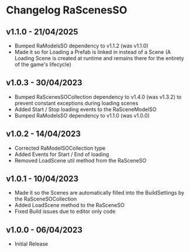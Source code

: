 # Changelog RaScenesSO

## v1.1.0 - 21/04/2025
* Bumped RaModelsSO dependency to v1.1.2 (was v1.1.0)
* Made it so for Loading a Prefab is linked in instead of a Scene (A Loading Scene is created at runtime and remains there for the entirety of the game's lifecycle)

## v1.0.3 - 30/04/2023
* Bumped RaScenesSOCollection dependency to v1.4.0 (was v1.3.2) to prevent constant exceptions during loading scenes
* Added Start / Stop loading events to the RaSceneModelSO
* Bumped RaModelsSO dependency to v1.1.0 (was v1.0.0)

## v1.0.2 - 14/04/2023
* Corrected RaModelSOCollection type
* Added Events for Start / End of loading
* Removed LoadScene util method from the RaSceneSO

## v1.0.1 - 10/04/2023
* Made it so the Scenes are automatically filled into the BuildSettings by the RaSceneSOCollection
* Added LoadScene method to the RaSceneSO
* Fixed Build issues due to editor only code

## v1.0.0 - 06/04/2023
* Initial Release
